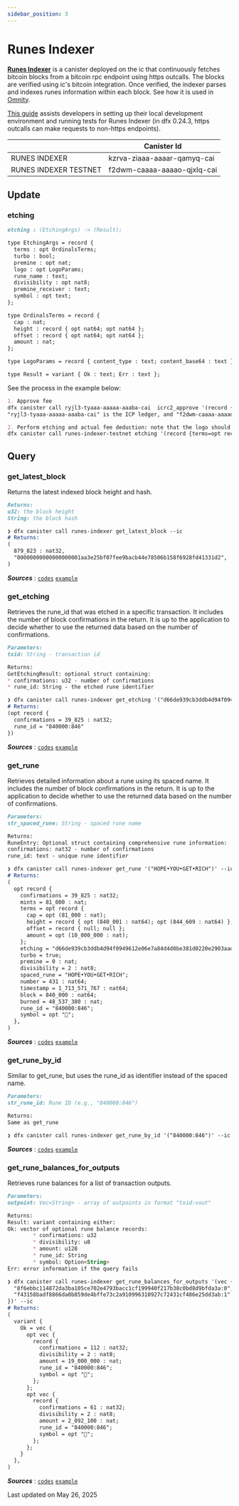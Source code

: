 ```yaml
---
sidebar_position: 3
---
```


# Runes Indexer

**[Runes Indexer](https://github.com/octopus-network/runes-indexer)** is a canister deployed on the ic that continuously fetches bitcoin blocks from a bitcoin rpc endpoint using https outcalls. The blocks are verified using ic's bitcoin integration. Once verified, the indexer parses and indexes runes information within each block. See how it is used in [Omnity](https://github.com/octopus-network/omnity-interoperability/tree/main/proxy/runes_indexer_proxy).

[This guide](https://github.com/octopus-network/runes-indexer/blob/master/development-guide.md) assists developers in setting up their local development environment and running tests for Runes Indexer (in dfx 0.24.3, https outcalls can make requests to non-https endpoints).

|  | Canister Id |
| --- | --- |
| RUNES INDEXER | kzrva-ziaaa-aaaar-qamyq-cai |
| RUNES INDEXER TESTNET| f2dwm-caaaa-aaaao-qjxlq-cai |

## Update
### etching
```md
etching : (EtchingArgs) -> (Result);

type EtchingArgs = record {
  terms : opt OrdinalsTerms;
  turbo : bool;
  premine : opt nat;
  logo : opt LogoParams;
  rune_name : text;
  divisibility : opt nat8;
  premine_receiver : text;
  symbol : opt text;
};

type OrdinalsTerms = record {
  cap : nat;
  height : record { opt nat64; opt nat64 };
  offset : record { opt nat64; opt nat64 };
  amount : nat;
};

type LogoParams = record { content_type : text; content_base64 : text };

type Result = variant { Ok : text; Err : text };
```

See the process in the example below:
```md
1. Approve fee
dfx canister call ryjl3-tyaaa-aaaaa-aaaba-cai  icrc2_approve '(record { amount = 1000000; spender = record{owner = principal "f2dwm-caaaa-aaaao-qjxlq-cai";} })' --ic
"ryjl3-tyaaa-aaaaa-aaaba-cai" is the ICP ledger, and "f2dwm-caaaa-aaaao-qjxlq-cai" is the testnet4 runes-indexer canister_id. You need to approve the runes-indexer to spend 0.001 ICP from your account. These are all fixed parameters.

2. Perform etching and actual fee deduction: note that the logo should be provided as a base64-encoded string
dfx canister call runes-indexer-testnet etching '(record {terms=opt record {cap=10000; height=record {null; null}; offset=record {null; null}; amount=100}; turbo=true; premine=opt 10000; logo=null; rune_name="MAKE•RICH•GREAT•AGAIN"; divisibility=opt 2; premine_receiver="tb1q837dfu2xmthlx6a6c59dvw6v4t0erg6c4mn4e2"; symbol=opt "$"})' --ic
```

## Query
### get_latest_block
Returns the latest indexed block height and hash.
```md title="get_latest_block() -> (u32, String)"
Returns:
u32: the block height
String: the block hash
```
```md title="Example:"
❯ dfx canister call runes-indexer get_latest_block --ic
# Returns:
(
  879_823 : nat32,
  "00000000000000000001aa3e25bf07fee9bacb44e78506b158f6928fd41331d2",
)
```
***Sources*** : 
[`codes`](https://github.com/octopus-network/runes-indexer/blob/master/canister/src/main.rs#L14)
[`example`](https://github.com/octopus-network/runes-indexer?tab=readme-ov-file#get_latest_block)


### get_etching
Retrieves the rune_id that was etched in a specific transaction.
It includes the number of block confirmations in the return. It is up to the application to decide whether to use the returned data based on the number of confirmations.
```md title="get_etching(txid: String) -> Option<GetEtchingResult>"
Parameters:
txid: String - transaction id

Returns:
GetEtchingResult: optional struct containing:
* confirmations: u32 - number of confirmations
* rune_id: String - the etched rune identifier
```
```md title="Example:"
❯ dfx canister call runes-indexer get_etching '("d66de939cb3ddb4d94f0949612e06e7a84d4d0be381d0220e2903aad68135969")' --ic
# Returns:
(opt record {
  confirmations = 39_825 : nat32;
  rune_id = "840000:846"
})
```
***Sources*** : 
[`codes`](https://github.com/octopus-network/runes-indexer/blob/master/canister/src/main.rs#L21)
[`example`](https://github.com/octopus-network/runes-indexer?tab=readme-ov-file#get_etching)

### get_rune
Retrieves detailed information about a rune using its spaced name.
It includes the number of block confirmations in the return. It is up to the application to decide whether to use the returned data based on the number of confirmations.
```md title="get_rune(str_spaced_rune: String) -> Option<RuneEntry>"
Parameters:
str_spaced_rune: String - spaced rune name

Returns:
RuneEntry: Optional struct containing comprehensive rune information:
confirmations: nat32 - number of confirmations
rune_id: text - unique rune identifier
```
```md title="Example:"
❯ dfx canister call runes-indexer get_rune '("HOPE•YOU•GET•RICH")' --ic
# Returns:
(
  opt record {
    confirmations = 39_825 : nat32;
    mints = 81_000 : nat;
    terms = opt record {
      cap = opt (81_000 : nat);
      height = record { opt (840_001 : nat64); opt (844_609 : nat64) };
      offset = record { null; null };
      amount = opt (10_000_000 : nat);
    };
    etching = "d66de939cb3ddb4d94f0949612e06e7a84d4d0be381d0220e2903aad68135969";
    turbo = true;
    premine = 0 : nat;
    divisibility = 2 : nat8;
    spaced_rune = "HOPE•YOU•GET•RICH";
    number = 431 : nat64;
    timestamp = 1_713_571_767 : nat64;
    block = 840_000 : nat64;
    burned = 48_537_380 : nat;
    rune_id = "840000:846";
    symbol = opt "🧧";
  },
)
```
***Sources*** : 
[`codes`](https://github.com/octopus-network/runes-indexer/blob/master/canister/src/main.rs#L33)
[`example`](https://github.com/octopus-network/runes-indexer?tab=readme-ov-file#get_rune)

### get_rune_by_id
Similar to get_rune, but uses the rune_id as identifier instead of the spaced name.
```md title="get_rune_by_id(str_rune_id: String) -> Option<RuneEntry>"
Parameters:
str_rune_id: Rune ID (e.g., "840000:846")

Returns:
Same as get_rune
```
```md title="Example:"
❯ dfx canister call runes-indexer get_rune_by_id '("840000:846")' --ic
```
***Sources*** : 
[`codes`](https://github.com/octopus-network/runes-indexer/blob/master/canister/src/main.rs#L63)
[`example`](https://github.com/octopus-network/runes-indexer?tab=readme-ov-file#get_rune_by_id)

### get_rune_balances_for_outputs
Retrieves rune balances for a list of transaction outputs.
```md title="get_rune_balances_for_outputs(outpoints: Vec<String>) -> Result<Vec<Option<Vec<RuneBalance>>>, Error> "
Parameters:
outpoint: Vec<String> - array of outpoints in format "txid:vout"

Returns:
Result: variant containing either:
Ok: vector of optional rune balance records:
        * confirmations: u32
        * divisibility: u8
        * amount: u128
        * rune_id: String
        * symbol: Option<String>
Err: error information if the query fails
```
```md title="Example:"
❯ dfx canister call runes-indexer get_rune_balances_for_outputs '(vec {
  "8f6ebbc114872da3ba105ce702e4793bacc1cf199940f217b38c0bd8d9bfda3a:0";
  "f43158badf8866da0b859de4bffe73c2a910996310927c72431cf486e25dd3ab:1"
})' --ic
# Returns:
(
  variant {
    Ok = vec {
      opt vec {
        record {
          confirmations = 112 : nat32;
          divisibility = 2 : nat8;
          amount = 19_000_000 : nat;
          rune_id = "840000:846";
          symbol = opt "🧧";
        };
      };
      opt vec {
        record {
          confirmations = 61 : nat32;
          divisibility = 2 : nat8;
          amount = 2_092_100 : nat;
          rune_id = "840000:846";
          symbol = opt "🧧";
        };
      };
    }
  },
)
```
***Sources*** : 
[`codes`](https://github.com/octopus-network/runes-indexer/blob/master/canister/src/main.rs#L92)
[`example`](https://github.com/octopus-network/runes-indexer?tab=readme-ov-file#get_rune_balances_for_outputs)

Last updated on May 26, 2025